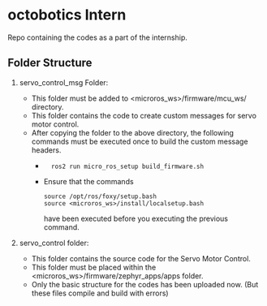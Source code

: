 # octobotics Intern
Repo containing the codes as a part of the internship.
## Folder Structure
1. servo_control_msg Folder:
    * This folder must be added to <microros_ws>/firmware/mcu_ws/ directory.
    * This folder contains the code to create custom messages for servo motor control.
    * After copying the folder to the above directory, the following commands must be executed once to build the custom message headers.
        * ```
            ros2 run micro_ros_setup build_firmware.sh
            ``` 
        * Ensure that the commands
            ```
            source /opt/ros/foxy/setup.bash 
            source <microros_ws>/install/localsetup.bash
            ```
            have been executed before you executing the previous command.

2. servo_control folder:
    * This folder contains the source code for the Servo Motor Control.
    * This folder must be placed within the <microros_ws>/firmware/zephyr_apps/apps folder.
    * Only the basic structure for the codes has been uploaded now. (But these files compile and build with errors)
